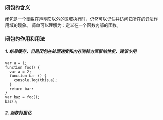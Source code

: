 ### 闭包的含义
闭包是一个函数在声明它以外的区域执行时，仍然可以记住并访问它所在的词法作用域的现象。
简单可以理解为：定义在一个函数内部的函数。

### 闭包的作用和用法
##### 1. 结果缓存，但是闭包在处理速度和内存消耗方面影响性能，建议少用
```
var a = 1;
function foo() {
  var a = 2;
  function bar () {
    console.log(this.a);
  }
  return bar;
}
var baz = foo();
baz();
```
##### 2. 函数柯里化